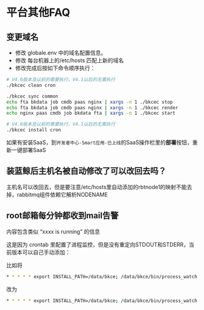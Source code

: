# 平台其他FAQ


## 变更域名

- 修改 globale.env 中的域名配置信息。
- 修改 每台机器上的/etc/hosts 匹配上新的域名
- 修改完成后按如下命令顺序执行：

```bash
# V4.0版本及以前的需要执行，V4.1以后的无需执行
./bkcec clean cron

./bkcec sync common
echo fta bkdata job cmdb paas nginx | xargs -n 1 ./bkcec stop
echo fta bkdata job cmdb paas nginx | xargs -n 1 ./bkcec render
echo nginx paas cmdb job bkdata fta | xargs -n 1 ./bkcec start

# V4.0版本及以前的需要执行，V4.1以后的无需执行
./bkcec install cron
```

如果有安装SaaS，到`开发者中心-Smart应用-已上线`的SaaS操作栏里的**部署**按钮，重新一键部署SaaS

##  装蓝鲸后主机名被自动修改了可以改回去吗？

主机名可以改回去，但是要注意/etc/hosts里自动添加的rbtnode1的映射不能去掉，rabbitmq组件依赖它解析NODENAME

## root邮箱每分钟都收到mail告警

内容包含类似 “xxxx is running” 的信息

这是因为 crontab 里配置了进程监控，但是没有重定向STDOUT和STDERR，当前版本可以自己手动添加：

比如将

```bash
* * * * * export INSTALL_PATH=/data/bkce; /data/bkce/bin/process_watch mysql
```

改为

```bash
* * * * * export INSTALL_PATH=/data/bkce; /data/bkce/bin/process_watch mysql &>/dev/null
```

